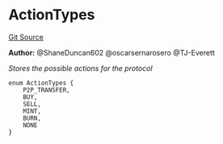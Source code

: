 # ActionTypes
[Git Source](https://github.com/thrackle-io/tron/blob/4e6a814efa6ccf934f63826b54087808a311218d/src/common/ActionEnum.sol)

**Author:**
@ShaneDuncan602 @oscarsernarosero @TJ-Everett

*Stores the possible actions for the protocol*


```solidity
enum ActionTypes {
    P2P_TRANSFER,
    BUY,
    SELL,
    MINT,
    BURN,
    NONE
}
```

